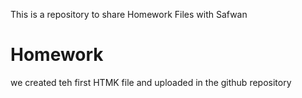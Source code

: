 This is a repository to share Homework Files with Safwan
# Homework
we created teh first HTMK file and uploaded in the github repository
